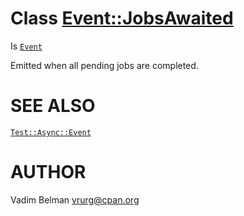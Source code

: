 Class <Event::JobsAwaited>
==========================

Is [`Event`](https://github.com/vrurg/raku-Test-Async/blob/v0.1.4/docs/md/Test/Async/Event.md)

Emitted when all pending jobs are completed.

SEE ALSO
========

[`Test::Async::Event`](https://github.com/vrurg/raku-Test-Async/blob/v0.1.4/docs/md/Test/Async/Event.md)

AUTHOR
======

Vadim Belman <vrurg@cpan.org>

